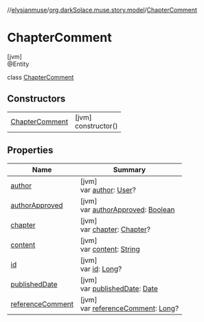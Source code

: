 //[elysianmuse](../../../index.md)/[org.darkSolace.muse.story.model](../index.md)/[ChapterComment](index.md)

# ChapterComment

[jvm]\
@Entity

class [ChapterComment](index.md)

## Constructors

| | |
|---|---|
| [ChapterComment](-chapter-comment.md) | [jvm]<br>constructor() |

## Properties

| Name | Summary |
|---|---|
| [author](author.md) | [jvm]<br>var [author](author.md): [User](../../org.darkSolace.muse.user.model/-user/index.md)? |
| [authorApproved](author-approved.md) | [jvm]<br>var [authorApproved](author-approved.md): [Boolean](https://kotlinlang.org/api/latest/jvm/stdlib/kotlin/-boolean/index.html) |
| [chapter](chapter.md) | [jvm]<br>var [chapter](chapter.md): [Chapter](../-chapter/index.md)? |
| [content](content.md) | [jvm]<br>var [content](content.md): [String](https://kotlinlang.org/api/latest/jvm/stdlib/kotlin/-string/index.html) |
| [id](id.md) | [jvm]<br>var [id](id.md): [Long](https://kotlinlang.org/api/latest/jvm/stdlib/kotlin/-long/index.html)? |
| [publishedDate](published-date.md) | [jvm]<br>var [publishedDate](published-date.md): [Date](https://docs.oracle.com/javase/8/docs/api/java/util/Date.html) |
| [referenceComment](reference-comment.md) | [jvm]<br>var [referenceComment](reference-comment.md): [Long](https://kotlinlang.org/api/latest/jvm/stdlib/kotlin/-long/index.html)? |
